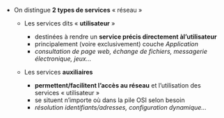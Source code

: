 -  On distingue **2 types de services** « réseau »
  
    -  Les services dits « **utilisateur** »
        -  destinées à rendre un **service précis directement àl’utilisateur**
        -  principalement (voire exclusivement) couche *Application*
        -  *consultation de page web, échange de fichiers, messagerie électronique, jeux…*
          
    -  Les services **auxiliaires**
        -  **permettent/facilitent l’accès au réseau** et l’utilisation des services « utilisateur »
        -  se situent n’importe où dans la pile OSI selon besoin
        -  *résolution identifiants/adresses, configuration dynamique…*
